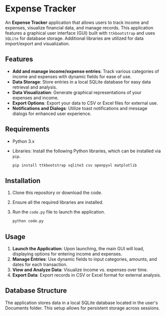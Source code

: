 # Expense Tracker

An **Expense Tracker** application that allows users to track income and expenses, visualize financial data, and manage records. This application features a graphical user interface (GUI) built with `ttkbootstrap` and uses `SQLite` for database storage. Additional libraries are utilized for data import/export and visualization.

## Features

- **Add and manage income/expense entries**: Track various categories of income and expenses with dynamic fields for ease of use.
- **Data Storage**: Store entries in a local SQLite database for easy data retrieval and analysis.
- **Data Visualization**: Generate graphical representations of your expenses and income.
- **Export Options**: Export your data to CSV or Excel files for external use.
- **Notifications and Dialogs**: Utilize toast notifications and message dialogs for enhanced user experience.

## Requirements

- Python 3.x
- Libraries: Install the following Python libraries, which can be installed via `pip`.

  ```bash
  pip install ttkbootstrap sqlite3 csv openpyxl matplotlib
  ```

## Installation

1. Clone this repository or download the code.
2. Ensure all the required libraries are installed.
3. Run the `code.py` file to launch the application.

   ```bash
   python code.py
   ```

## Usage

1. **Launch the Application**: Upon launching, the main GUI will load, displaying options for entering income and expenses.
2. **Manage Entries**: Use dynamic fields to input categories, amounts, and dates for each transaction.
3. **View and Analyze Data**: Visualize income vs. expenses over time.
4. **Export Data**: Export records in CSV or Excel format for external analysis.

## Database Structure

The application stores data in a local SQLite database located in the user's Documents folder. This setup allows for persistent storage across sessions.
